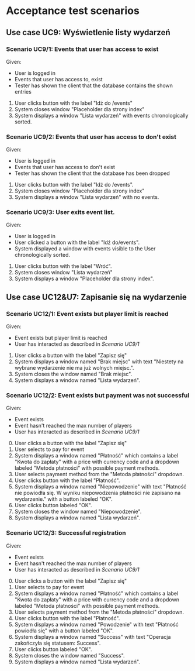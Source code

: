

# Acceptance test scenarios

## Use case UC9: Wyświetlenie listy wydarzeń

### Scenario UC9/1: Events that user has access to exist
Given:
- User is logged in
- Events that user has access to, exist
- Tester has shown the client that the database contains the shown entries
1. User clicks button with the label "Idź do /events"
2. System closes window "Placeholder dla strony index" 
3. System displays a window "Lista wydarzeń" with events chronologically sorted.
 

### Scenario UC9/2: Events that user has access to don't exist
Given:
- User is logged in
- Events that user has access to don't exist
- Tester has shown the client that the database has been dropped
1. User clicks button with the label "Idź do /events".
2. System closes window "Placeholder dla strony index" 
3. System displays a window "Lista wydarzeń" with no events.

### Scenario UC9/3: User exits event list.
Given:
- User is logged in
- User clicked a button with the label "Idź do/events".
- System displayed a window with events visible to the User chronologically sorted.
1. User clicks button with the label "Wróć".
2. System closes window "Lista wydarzeń"
3. System displays a window "Placeholder dla strony index".

## Use case UC12&U7: Zapisanie się na wydarzenie

### Scenario UC12/1: Event exists but player limit is reached
Given:
- Event exists but player limit is reached
- User has interacted as described in *Scenario UC9/1*
1. User clicks a button with the label "Zapisz się"
2. System displays a window named "Brak miejsc" with text "Niestety na wybrane wydarzenie nie ma już wolnych miejsc.".
4. System closes the window named "Brak miejsc".
5. System displays a window named "Lista wydarzeń".

### Scenario UC12/2: Event exists but payment was not successful
Given:
- Event exists
- Event hasn't reached the max number of players
- User has interacted as described in *Scenario UC9/1*
0. User clicks a button with the label "Zapisz się"
1. User selects to pay for event
2. System displays a window named "Płatność" which contains a label "Kwota do zapłaty" with a price with currency code and a dropdown labeled "Metoda płatności" with possible payment methods.
3. User selects payment method from the "Metoda płatności" dropdown.
4. User clicks button with the label "Płatność".
5. System displays a window named "Niepowodzenie" with text "Płatność nie powiodła się. W wyniku niepowodzenia płatności nie zapisano na wydarzenie." with a button labeled "OK".
6. User clicks button labeled "OK".
7. System closes the window named "Niepowodzenie".
8. System displays a window named "Lista wydarzeń".

### Scenario UC12/3: Successful registration
Given:
- Event exists
- Event hasn't reached the max number of players
- User has interacted as described in *Scenario UC9/1*
0. User clicks a button with the label "Zapisz się"
1. User selects to pay for event
2. System displays a window named "Płatność" which contains a label "Kwota do zapłaty" with a price with currency code and a dropdown labeled "Metoda płatności" with possible payment methods.
3. User selects payment method from the "Metoda płatności" dropdown.
4. User clicks button with the label "Płatność".
5. System displays a window named "Powodzenie" with text "Płatność powiodła się" with a button labeled "OK".
6. System displays a window named "Success" with text "Operacja zakończyła się statusem: Success".
7. User clicks button labeled "OK".
8. System closes the window named "Success".
9. System displays a window named "Lista wydarzeń".